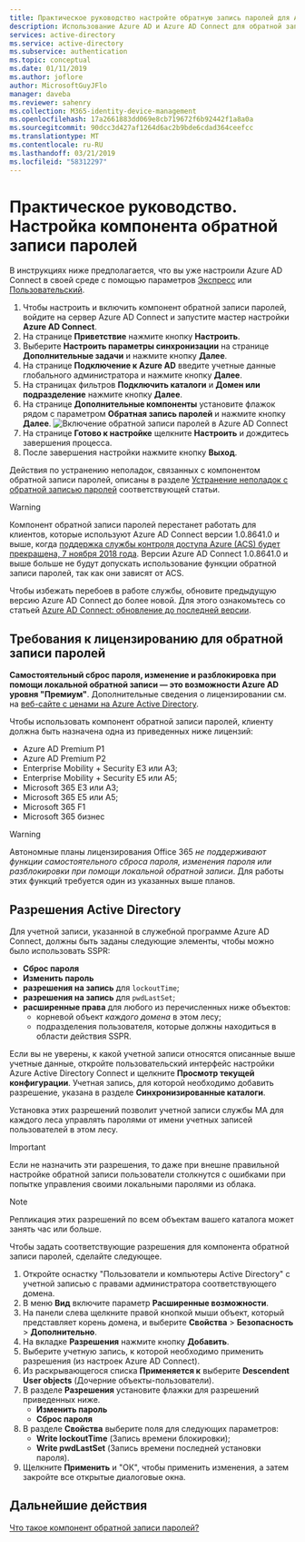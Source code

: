 ```yaml
---
title: Практическое руководство настройте обратную запись паролей для Azure AD SSPR — Azure Active Directory
description: Использование Azure AD и Azure AD Connect для обратной записи паролей в локальный каталог.
services: active-directory
ms.service: active-directory
ms.subservice: authentication
ms.topic: conceptual
ms.date: 01/11/2019
ms.author: joflore
author: MicrosoftGuyJFlo
manager: daveba
ms.reviewer: sahenry
ms.collection: M365-identity-device-management
ms.openlocfilehash: 17a2661883dd069e8cb719672f6b92442f1a8a0a
ms.sourcegitcommit: 90dcc3d427af1264d6ac2b9bde6cdad364ceefcc
ms.translationtype: MT
ms.contentlocale: ru-RU
ms.lasthandoff: 03/21/2019
ms.locfileid: "58312297"
---
```

# <a name="how-to-configure-password-writeback"></a>Практическое руководство. Настройка компонента обратной записи паролей

В инструкциях ниже предполагается, что вы уже настроили Azure AD Connect в своей среде с помощью параметров [Экспресс](../hybrid/how-to-connect-install-express.md) или [Пользовательский](../hybrid/how-to-connect-install-custom.md).

1. Чтобы настроить и включить компонент обратной записи паролей, войдите на сервер Azure AD Connect и запустите мастер настройки **Azure AD Connect**.
2. На странице **Приветствие** нажмите кнопку **Настроить**.
3. Выберите **Настроить параметры синхронизации** на странице **Дополнительные задачи** и нажмите кнопку **Далее**.
4. На странице **Подключение к Azure AD** введите учетные данные глобального администратора и нажмите кнопку **Далее**.
5. На страницах фильтров **Подключить каталоги** и **Домен или подразделение** нажмите кнопку **Далее**.
6. На странице **Дополнительные компоненты** установите флажок рядом с параметром **Обратная запись паролей** и нажмите кнопку **Далее**.
   ![Включение обратной записи паролей в Azure AD Connect][Writeback]
7. На странице **Готово к настройке** щелкните **Настроить** и дождитесь завершения процесса.
8. После завершения настройки нажмите кнопку **Выход**.

Действия по устранению неполадок, связанных с компонентом обратной записи паролей, описаны в разделе [Устранение неполадок с обратной записью паролей](active-directory-passwords-troubleshoot.md#troubleshoot-password-writeback) соответствующей статьи.

> [!WARNING]
> Компонент обратной записи паролей перестанет работать для клиентов, которые используют Azure AD Connect версии 1.0.8641.0 и выше, когда [поддержка службы контроля доступа Azure (ACS) будет прекращена, 7 ноября 2018 года](../develop/active-directory-acs-migration.md). Версии Azure AD Connect 1.0.8641.0 и выше больше не будут допускать использование функции обратной записи паролей, так как они зависят от ACS.
>
> Чтобы избежать перебоев в работе службы, обновите предыдущую версию Azure AD Connect до более новой. Для этого ознакомьтесь со статьей [Azure AD Connect: обновление до последней версии](../hybrid/how-to-upgrade-previous-version.md).
>

## <a name="licensing-requirements-for-password-writeback"></a>Требования к лицензированию для обратной записи паролей

**Самостоятельный сброс пароля, изменение и разблокировка при помощи локальной обратной записи — это возможности Azure AD уровня "Премиум"**. Дополнительные сведения о лицензировании см. на [веб-сайте с ценами на Azure Active Directory](https://azure.microsoft.com/pricing/details/active-directory/).

Чтобы использовать компонент обратной записи паролей, клиенту должна быть назначена одна из приведенных ниже лицензий:

* Azure AD Premium P1
* Azure AD Premium P2
* Enterprise Mobility + Security E3 или A3;
* Enterprise Mobility + Security E5 или A5;
* Microsoft 365 E3 или A3;
* Microsoft 365 E5 или A5;
* Microsoft 365 F1
* Microsoft 365 бизнес

> [!WARNING]
> Автономные планы лицензирования Office 365 *не поддерживают функции самостоятельного сброса пароля, изменения пароля или разблокировки при помощи локальной обратной записи*. Для работы этих функций требуется один из указанных выше планов.
>

## <a name="active-directory-permissions"></a>Разрешения Active Directory

Для учетной записи, указанной в служебной программе Azure AD Connect, должны быть заданы следующие элементы, чтобы можно было использовать SSPR:

* **Сброс пароля** 
* **Изменить пароль** 
* **разрешения на запись** для `lockoutTime`;
* **разрешения на запись** для `pwdLastSet`;
* **расширенные права** для любого из перечисленных ниже объектов:
   * корневой объект *каждого домена* в этом лесу;
   * подразделения пользователя, которые должны находиться в области действия SSPR.

Если вы не уверены, к какой учетной записи относятся описанные выше учетные данные, откройте пользовательский интерфейс настройки Azure Active Directory Connect и щелкните **Просмотр текущей конфигурации**. Учетная запись, для которой необходимо добавить разрешение, указана в разделе **Синхронизированные каталоги**.

Установка этих разрешений позволит учетной записи службы MA для каждого леса управлять паролями от имени учетных записей пользователей в этом лесу. 

> [!IMPORTANT]
> Если не назначить эти разрешения, то даже при внешне правильной настройке обратной записи пользователи столкнутся с ошибками при попытке управления своими локальными паролями из облака.
>

> [!NOTE]
> Репликация этих разрешений по всем объектам вашего каталога может занять час или больше.
>

Чтобы задать соответствующие разрешения для компонента обратной записи паролей, сделайте следующее.

1. Откройте оснастку "Пользователи и компьютеры Active Directory" с учетной записью с правами администратора соответствующего домена.
2. В меню **Вид** включите параметр **Расширенные возможности**.
3. На панели слева щелкните правой кнопкой мыши объект, который представляет корень домена, и выберите **Свойства** > **Безопасность** > **Дополнительно**.
4. На вкладке **Разрешения** нажмите кнопку **Добавить**.
5. Выберите учетную запись, к которой необходимо применить разрешения (из настроек Azure AD Connect).
6. Из раскрывающегося списка **Применяется к** выберите **Descendent User objects** (Дочерние объекты-пользователи).
7. В разделе **Разрешения** установите флажки для разрешений приведенных ниже.
    * **Изменить пароль**
    * **Сброс пароля**
8. В разделе **Свойства** выберите поля для следующих параметров:
    * **Write lockoutTime** (Запись времени блокировки);
    * **Write pwdLastSet** (Запись времени последней установки пароля).
9. Щелкните **Применить** и "ОК", чтобы применить изменения, а затем закройте все открытые диалоговые окна.

## <a name="next-steps"></a>Дальнейшие действия

[Что такое компонент обратной записи паролей?](concept-sspr-writeback.md)

[Writeback]: ./media/howto-sspr-writeback/enablepasswordwriteback.png "Включение обратной записи паролей в Azure AD Connect"

